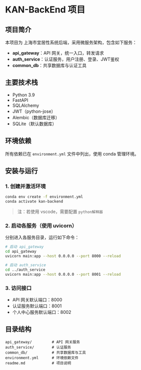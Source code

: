 # KAN-BackEnd 项目

## 项目简介
本项目为 上海市宜居性系统后端，采用微服务架构，包含如下服务：
- **api_gateway**：API 网关，统一入口，转发请求
- **auth_service**：认证服务，用户注册、登录、JWT鉴权
- **common_db**：共享数据库与认证工具

## 主要技术栈
- Python 3.9
- FastAPI
- SQLAlchemy
- JWT（python-jose）
- Alembic（数据库迁移）
- SQLite（默认数据库）

## 环境依赖
所有依赖已在 `environment.yml` 文件中列出，使用 conda 管理环境。

## 安装与运行

### 1. 创建并激活环境
```bash
conda env create -f environment.yml
conda activate kan-backend
```
> 注：若使用 vscode，需要配置 `python解释器`

### 2. 启动各服务（使用 uvicorn）
分别进入各服务目录，运行如下命令：

```bash
# 启动 api_gateway
cd api_gateway
uvicorn main:app --host 0.0.0.0 --port 8000 --reload

# 启动 auth_service
cd ../auth_service
uvicorn main:app --host 0.0.0.0 --port 8001 --reload


```

### 3. 访问接口
- API 网关默认端口：8000
- 认证服务默认端口：8001
- 个人中心服务默认端口：8002

## 目录结构
```
api_gateway/         # API 网关服务
auth_service/        # 认证服务
common_db/           # 共享数据库与工具
environment.yml      # 环境依赖文件
readme.md            # 项目说明
```

